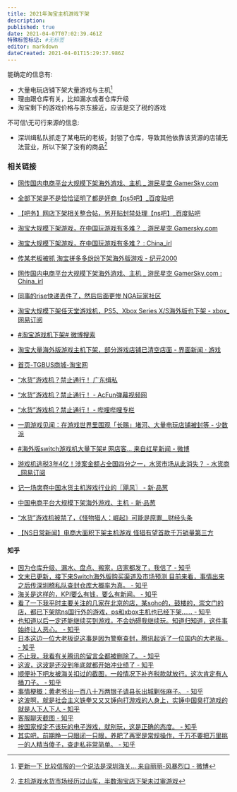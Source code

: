```yaml
---
title: 2021年淘宝主机游戏下架
description: 
published: true
date: 2021-04-07T07:02:39.461Z
特殊标签标记: #无标签
editor: markdown
dateCreated: 2021-04-01T15:29:37.986Z
---
```


能确定的信息有:

+ 大量电玩店铺下架大量游戏与主机[^gcl_01]
+ 理由跟仓库有关，比如漏水或者仓库升级
+ 淘宝剩下的游戏价格与京东接近，应该是交了税的游戏

[^gcl_01]: [更新一下 比较信服的一个说法是深圳海关... 来自丽丽-风暴烈口 - 微博](https://archive.is/ykJDR "https://weibo.com/1233961201/K8rP8Dct9")

不可信\无可行来源的信息:

+ 深圳缉私队抓走了某电玩的老板，封锁了仓库，导致其他依靠该货源的店铺无法营业，所以下架了没有的商品[^gcl_02]

[^gcl_02]: [主机游戏水货市场经历过山车，半数淘宝店下架未过审游戏](https://archive.is/vi5ED "https://posts.careerengine.us/p/60633dc29a3e7928f1600025")

<!--
有一个问题，过海关会被审查，文娱相关的商品属于出版物，如果不逃检查，法律上是否允许境外游戏入关。
-->

### 相关链接

+ [网传国内电商平台大规模下架海外游戏、主机 _ 游民星空 GamerSky.com](https://archive.is/CJ16b "https://www.gamersky.com/news/202103/1374700.shtml")
+ [全部下架是不是恰恰证明了都是奸商【ps5吧】_百度贴吧](https://web.archive.org/web/20210331065048/https://tieba.baidu.com/p/7280568569)
+ [【吧务】网店下架相关整合帖，另开贴封禁处理【ns吧】_百度贴吧](https://archive.is/ZqasN "https://web.archive.org/web/20210331064025/https://tieba.baidu.com/p/7281229548")
+ [淘宝大规模下架游戏，在中国玩游戏有多难？ _ 游民星空 Gamersky.com](https://archive.is/go6qz "https://www.gamersky.com/zl/column/202103/1375032.shtml")
+ [淘宝大规模下架游戏，在中国玩游戏有多难？ : China_irl](https://web.archive.org/web/20210331062232/https://old.reddit.com/r/China_irl/comments/mgkd4l/淘宝大规模下架游戏在中国玩游戏有多难/)
+ [传某老板被抓 淘宝拼多多纷纷下架海外版游戏 - 纪元2000](https://web.archive.org/web/20210331030747/https://www.epochtimes.com/gb/21/3/29/n12843651.htm)
+ [网传国内电商平台大规模下架海外游戏、主机 _ 游民星空 GamerSky.com : China_irl](https://web.archive.org/web/20210331031821/https://old.reddit.com/r/China_irl/comments/mg2gnt/网传国内电商平台大规模下架海外游戏主机_游民星空_gamerskycom/)
+ [同事的rise快递丢件了，然后后面更惨 NGA玩家社区](https://archive.is/2e28Q "https://bbs.nga.cn/read.php?tid=26114882")
+ [淘宝大规模下架任天堂游戏机，PS5、Xbox Series X/S海外版也下架 - xbox_网易订阅](https://archive.is/ETo2y "https://www.163.com/dy/article/G6DC2JQS0519D4UH.html")
+ [\#淘宝游戏机下架# 微博搜索](https://archive.is/ejMpb "https://s.weibo.com/weibo?q=%23淘宝游戏机下架%23")
+ [淘宝大量海外版游戏主机下架，部分游戏店铺已清空店面 - 界面新闻 · 游戏](https://web.archive.org/web/20210401153220/https://www.jiemian.com/article/5889148.html "https://www.jiemian.com/article/5889148.html")
+ [首页-TGBUS商城-淘宝网](https://web.archive.org/web/20210404151331/https://tgbushd.world.taobao.com/ "https://archive.ph/Aw4rQ")

+ [“水货”游戏机？禁止通行！ 广东缉私](https://archive.is/PzBDa "https://web.archive.org/web/20210406014058/https://mp.weixin.qq.com/s/SEzbrVLsW4NY2x6hr-mGYQ")
+ [“水货”游戏机？禁止通行！ - AcFun弹幕视频网](https://web.archive.org/web/20210406014222/https://www.acfun.cn/a/ac27428075)
+ [“水货”游戏机？禁止通行！ - 哔哩哔哩专栏](https://archive.is/B8zFl "https://www.bilibili.com/read/cv10594415/")
+ [一周游戏见闻：在游戏世界里围观「长赐」堵河、大量电玩店铺被封等 - 少数派](https://web.archive.org/web/20210406014442/https://sspai.com/post/65870)
+ [\#海外版switch游戏机大量下架# 网店客... 来自红星新闻 - 微博](https://archive.is/e1L9m "https://weibo.com/6105713761/K8BGyCHTq")
+ [游戏机逃税3年4亿！涉案金额占全国四分之一，水货市场从此消失？ - 水货商_网易订阅](https://archive.is/9mElF "https://www.163.com/dy/article/G6QTISCB0526D7OK.html")
+ [记一场席卷中国水货主机游戏行业的〖飓风〗 - 新·品葱](https://web.archive.org/web/20210406014216/https://pincong.rocks/article/31017)
+ [中国电商平台大规模下架海外游戏、主机 - 新·品葱](https://web.archive.org/web/20210406160435/https://pincong.rocks/article/30884)
+ [“水货”游戏机被禁了，《怪物猎人：崛起》可能是原罪__财经头条](https://web.archive.org/web/20210403124136/https://t.cj.sina.com.cn/articles/view/2953054937/b0040ad901900uoo4)
+ [【NS日常新闻】电商大面积下架主机游戏 怪猎有望首款千万销量第三方](https://archive.ph/fwwfF "https://weibo.com/ttarticle/p/show?id=2309404620237298598067")

#### 知乎

+ [因为仓库升级、漏水、盘点、搬家，店家都发了，我信了  - 知乎](https://web.archive.org/web/20210331080517/https://www.zhihu.com/question/451888962/answer/1807256834)
+ [文末已更新，接下来Switch海外版购买渠道及市场预测 目前来看，事情出来之后传深圳稽私队查封仓库大概率为真。 - 知乎](https://web.archive.org/web/20210331015053/https://www.zhihu.com/question/451888962)
+ [海关是这样的，KPI要么有钱，要么有新闻。 - 知乎](https://web.archive.org/web/20210331015422/https://www.zhihu.com/question/451888962/answer/1806377362)
+ [看了一下我平时主要关注的几家在北京的店，某soho的，鼓楼的，崇文门的店，都已下架除ns国行外的游戏，ps和xbox主机也已经下架...... - 知乎](https://web.archive.org/web/20210331015720/https://www.zhihu.com/question/451888962/answer/1806473369)
+ [也知道以后一定还能继续买到游戏，不会妨碍我继续玩。知道归知道，这件事始终让人恶心。 - 知乎](https://web.archive.org/web/20210331020056/https://www.zhihu.com/question/451888962/answer/1806806770)
+ [日本这边一位大老板说这事是因为警察查封，腾讯起诉了一位国内的大老板。 - 知乎](https://web.archive.org/web/20210331020252/https://www.zhihu.com/question/451888962/answer/1807174442)
+ [不止我，我看有关腾讯的留言全都被删除了。 - 知乎](https://web.archive.org/web/20210331020434/https://www.zhihu.com/question/451888962/answer/1807361539)
+ [这波，这波是还没到年底就都开始冲业绩了 - 知乎](https://web.archive.org/web/20210331020539/https://www.zhihu.com/question/451888962/answer/1807838109)
+ [顺便补下吧友被海关扣过的截图，一般情况下补齐税款就放行。这次肯定有人捅刀子。 - 知乎](https://web.archive.org/web/20210331020832/https://www.zhihu.com/question/451888962/answer/1807741585)
+ [事情梗概：黄老爷出一百八十万两银子请县长出城剿张麻子。 - 知乎](https://web.archive.org/web/20210331020558/https://www.zhihu.com/question/451888962/answer/1807314861)
+ [这波啊，就是社会主义铁拳又又又锤向打游戏的人身上，实锤中国臭打游戏的就是人下人下人 - 知乎](https://web.archive.org/web/20210331024035/https://www.zhihu.com/question/451888962/answer/1808248023)
+ [客服聊天截图 - 知乎](https://web.archive.org/web/20210331080238/https://www.zhihu.com/question/451888962/answer/1807100802)
+ [按国家规定不该玩的电子游戏，就别玩，这是正确的态度。 - 知乎](https://web.archive.org/web/20210331080240/https://www.zhihu.com/question/451888962/answer/1807445218)
+ [其实吧，前期睁一只眼闭一只眼，养肥了再宰是常规操作，千万不要把万里挑一的人精当傻子，查走私非常简单。 - 知乎](https://web.archive.org/web/20210331080519/https://www.zhihu.com/question/451888962/answer/1807581782)
